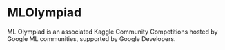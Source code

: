 # MLOlympiad
ML Olympiad is an associated Kaggle Community Competitions hosted by Google ML communities, supported by Google Developers.
